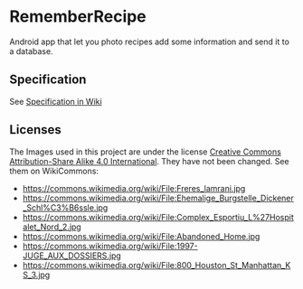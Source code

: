 # RememberRecipe
  Android app that let you photo recipes add some information and send it to a database.

## Specification
See [Specification in Wiki](https://github.com/mhhoeper/RememberRecipe/wiki/Specification)

## Licenses
  The Images used in this project are under the license [Creative Commons Attribution-Share Alike 4.0 International](https://creativecommons.org/licenses/by-sa/4.0/deed.en). They have not been changed. See them on WikiCommons:
 * https://commons.wikimedia.org/wiki/File:Freres_lamrani.jpg
 * https://commons.wikimedia.org/wiki/File:Ehemalige_Burgstelle_Dickener_Schl%C3%B6ssle.jpg
 * https://commons.wikimedia.org/wiki/File:Complex_Esportiu_L%27Hospitalet_Nord_2.jpg
 * https://commons.wikimedia.org/wiki/File:Abandoned_Home.jpg
 * https://commons.wikimedia.org/wiki/File:1997-JUGE_AUX_DOSSIERS.jpg
 * https://commons.wikimedia.org/wiki/File:800_Houston_St_Manhattan_KS_3.jpg
